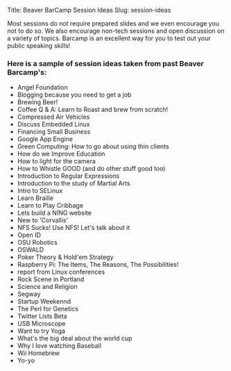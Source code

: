 Title: Beaver BarCamp Session Ideas
Slug: session-ideas

Most sessions do not require prepared slides and we even encourage you not to
do so. We also encourage non-tech sessions and open discussion on a variety of
topics. Barcamp is an excellent way for you to test out your public
speaking skills!

### Here is a sample of session ideas taken from past Beaver Barcamp's:

* Angel Foundation
* Blogging because you need to get a job
* Brewing Beer!
* Coffee Q & A: Learn to Roast and brew from scratch!
* Compressed Air Vehicles
* Discuss Embedded Linux
* Financing Small Business
* Google App Engine
* Green Computing: How to go about using thin clients
* How do we Improve Education
* How to light for the camera
* How to Whistle GOOD (and do other stuff good too) 
* Introduction to Regular Expressions
* Introduction to the study of Martial Arts
* Intro to SELinux
* Learn Braille
* Learn to Play Cribbage
* Lets build a NING website
* New to 'Corvallis'
* NFS Sucks! Use NFS! Let's talk about it
* Open ID
* OSU Robotics
* OSWALD
* Poker Theory & Hold'em Strategy
* Raspberry Pi: The Items, The Reasons, The Possibilities!
* report from Linux conferences
* Rock Scene in Portland
* Science and Religion
* Segway
* Startup Weekennd
* The Perl for Genetics
* Twitter Lists Beta
* USB Microscope
* Want to try Yoga
* What's the big deal about the world cup
* Why I love watching Baseball
* Wii Homebrew
* Yo-yo
